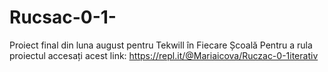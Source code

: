# Rucsac-0-1-
Proiect final din luna august pentru Tekwill în Fiecare Școală
Pentru a rula proiectul accesați acest link: https://repl.it/@Mariaicova/Ruczac-0-1iterativ
